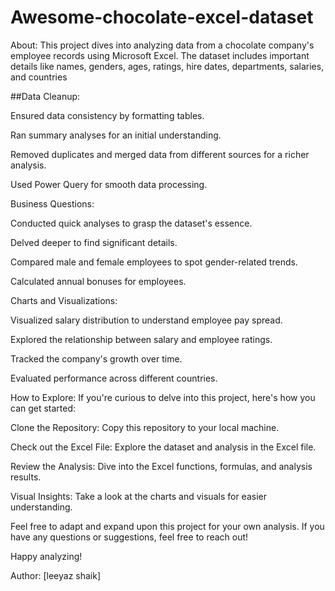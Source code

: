 # Awesome-chocolate-excel-dataset
About:
This project dives into analyzing data from a chocolate company's employee records using Microsoft Excel. The dataset includes important details like names, genders, ages, ratings, hire dates, departments, salaries, and countries

##Data Cleanup:

Ensured data consistency by formatting tables.


Ran summary analyses for an initial understanding.

Removed duplicates and merged data from different sources for a richer analysis.

Used Power Query for smooth data processing.

Business Questions:

Conducted quick analyses to grasp the dataset's essence.

Delved deeper to find significant details.

Compared male and female employees to spot gender-related trends.

Calculated annual bonuses for employees.

Charts and Visualizations:

Visualized salary distribution to understand employee pay spread.

Explored the relationship between salary and employee ratings.

Tracked the company's growth over time.

Evaluated performance across different countries.

How to Explore:
If you're curious to delve into this project, here's how you can get started:

Clone the Repository: Copy this repository to your local machine.

Check out the Excel File: Explore the dataset and analysis in the Excel file.

Review the Analysis: Dive into the Excel functions, formulas, and analysis results.

Visual Insights: Take a look at the charts and visuals for easier understanding.

Feel free to adapt and expand upon this project for your own analysis. If you have any questions or suggestions, feel free to reach out!

Happy analyzing!

Author: [leeyaz shaik]


